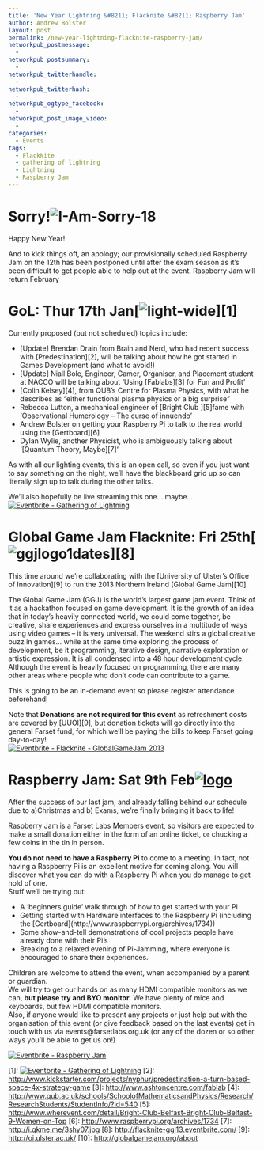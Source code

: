 ```yaml
---
title: 'New Year Lightning &#8211; Flacknite &#8211; Raspberry Jam'
author: Andrew Bolster
layout: post
permalink: /new-year-lightning-flacknite-raspberry-jam/
networkpub_postmessage:
  - 
networkpub_postsummary:
  - 
networkpub_twitterhandle:
  - 
networkpub_twitterhash:
  - 
networkpub_ogtype_facebook:
  - 
networkpub_post_image_video:
  - 
categories:
  - Events
tags:
  - FlackNite
  - gathering of lightning
  - Lightning
  - Raspberry Jam
---
```

# Sorry!<img class="alignright  wp-image-961" alt="I-Am-Sorry-18" src="http://i1.wp.com/farsetlabs.org.uk/blog/wp-content/uploads/2013/01/I-Am-Sorry-18.jpg?resize=120%2C120" data-recalc-dims="1" />

Happy New Year!

And to kick things off, an apology; our provisionally scheduled Raspberry Jam on the 12th has been postponed until after the exam season as it&#8217;s been difficult to get people able to help out at the event. Raspberry Jam will return February

# GoL: Thur 17th Jan[<img class="alignright size-medium wp-image-958" alt="light-wide" src="http://i1.wp.com/farsetlabs.org.uk/blog/wp-content/uploads/2013/01/light-wide-300x151.jpg?fit=300%2C151" data-recalc-dims="1" />][1]

Currently proposed (but not scheduled) topics include:

*   [Update] Brendan Drain from Brain and Nerd, who had recent success with [Predestination][2], will be talking about how he got started in Games Development (and what to avoid!)
*   [Update] Niall Bole, Engineer, Gamer, Organiser, and Placement student at NACCO will be talking about &#8216;Using [Fablabs][3] for Fun and Profit&#8217;
*   [Colin Kelsey][4], from QUB&#8217;s Centre for Plasma Physics, with what he describes as &#8220;either functional plasma physics or a big surprise&#8221;
*   Rebecca Lutton, a mechanical engineer of [Bright Club ][5]fame with &#8216;Observational Humerology &#8211; The curse of innuendo&#8217;
*   Andrew Bolster on getting your Raspberry Pi to talk to the real world using the [Gertboard][6]
*   Dylan Wylie, another Physicist, who is ambiguously talking about &#8216;[Quantum Theory, Maybe][7]&#8216;

As with all our lighting events, this is an open call, so even if you just want to say something on the night, we&#8217;ll have the blackboard grid up so can literally sign up to talk during the other talks.

We&#8217;ll also hopefully be live streaming this one&#8230; maybe&#8230;  
<a href="http://www.eventbrite.com/event/5189138854?ref=ebtn" target="_blank"><img alt="Eventbrite - Gathering of Lightning" src="http://www.eventbrite.com/custombutton?eid=5189138854" /></a>

# Global Game Jam Flacknite: Fri 25th[<img class="alignright size-medium wp-image-959" alt="ggjlogo1dates" src="http://i2.wp.com/farsetlabs.org.uk/blog/wp-content/uploads/2013/01/ggjlogo1dates-300x52.png?fit=300%2C52" data-recalc-dims="1" />][8]

This time around we&#8217;re collaborating with the [University of Ulster&#8217;s Office of Innovation][9] to run the 2013 Northern Ireland [Global Game Jam][10]

The Global Game Jam (GGJ) is the world&#8217;s largest game jam event. Think of it as a hackathon focused on game development. It is the growth of an idea that in today’s heavily connected world, we could come together, be creative, share experiences and express ourselves in a multitude of ways using video games – it is very universal. The weekend stirs a global creative buzz in games… while at the same time exploring the process of development, be it programming, iterative design, narrative exploration or artistic expression. It is all condensed into a 48 hour development cycle. Although the event is heavily focused on programming, there are many other areas where people who don’t code can contribute to a game.

This is going to be an in-demand event so please register attendance beforehand!

Note that **Donations are not required for this event** as refreshment costs are covered by [UUOI][9], but donation tickets will go directly into the general Farset fund, for which we&#8217;ll be paying the bills to keep Farset going day-to-day!  
<a href="http://www.eventbrite.com/event/5189530024?ref=ebtn" target="_blank"><img alt="Eventbrite - Flacknite - GlobalGameJam 2013" src="http://www.eventbrite.com/custombutton?eid=5189530024" /></a>

# Raspberry Jam: Sat 9th Feb<a href="http://fsl-pijam-0213.eventbrite.com" rel="attachment wp-att-960"><img class="alignright size-thumbnail wp-image-960" alt="logo" src="http://i1.wp.com/farsetlabs.org.uk/blog/wp-content/uploads/2013/01/logo-150x150.png?resize=150%2C150" data-recalc-dims="1" /></a>

After the success of our last jam, and already falling behind our schedule due to a)Christmas and b) Exams, we&#8217;re finally bringing it back to life!

Raspberry Jam is a Farset Labs Members event, so visitors are expected to make a small donation either in the form of an online ticket, or chucking a few coins in the tin in person.

<div>
  <strong>You do not need to have a Raspberry Pi</strong> to come to a meeting. In fact, not having a Raspberry Pi is an excellent motive for coming along. You will discover what you can do with a Raspberry Pi when you do manage to get hold of one.
</div>

<div>
</div>

<div>
  Stuff we&#8217;ll be trying out:
</div>

<div>
  <ul>
    <li>
      A &#8216;beginners guide&#8217; walk through of how to get started with your Pi
    </li>
    <li>
      Getting started with Hardware interfaces to the Raspberry Pi (including the [Gertboard](http://www.raspberrypi.org/archives/1734))
    </li>
    <li>
      Some show-and-tell demonstrations of cool projects people have already done with their Pi&#8217;s
    </li>
    <li>
      Breaking to a relaxed evening of Pi-Jamming, where everyone is encouraged to share their experiences.
    </li>
  </ul>
  
  <div>
    Children are welcome to attend the event, when accompanied by a parent or guardian.
  </div>
  
  <div>
    We will try to get our hands on as many HDMI compatible monitors as we can, <strong>but please try and BYO monitor.</strong> We have plenty of mice and keyboards, but few HDMI compatible monitors.
  </div>
  
  <div>
  </div>
  
  <div>
    Also, if anyone would like to present any projects or just help out with the organisation of this event (or give feedback based on the last events) get in touch with us via events@farsetlabs.org.uk (or any of the dozen or so other ways you&#8217;ll be able to get us on!)
  </div>
</div>

<a href="http://www.eventbrite.com/event/5189106758?ref=ebtn" target="_blank"><img alt="Eventbrite - Raspberry Jam" src="http://www.eventbrite.com/custombutton?eid=5189106758" /></a>

 [1]: <a href="http://www.eventbrite.com/event/5189138854?ref=ebtn" target="_blank"><img src="http://www.eventbrite.com/custombutton?eid=5189138854" alt="Eventbrite - Gathering of Lightning" /></a>
 [2]: http://www.kickstarter.com/projects/nyphur/predestination-a-turn-based-space-4x-strategy-game
 [3]: http://www.ashtoncentre.com/fablab
 [4]: http://www.qub.ac.uk/schools/SchoolofMathematicsandPhysics/Research/ResearchStudents/StudentInfo/?id=540
 [5]: http://www.wherevent.com/detail/Bright-Club-Belfast-Bright-Club-Belfast-9-Women-on-Top
 [6]: http://www.raspberrypi.org/archives/1734
 [7]: http://i.qkme.me/3shy07.jpg
 [8]: http://flacknite-ggj13.eventbrite.com/
 [9]: http://oi.ulster.ac.uk/
 [10]: http://globalgamejam.org/about
